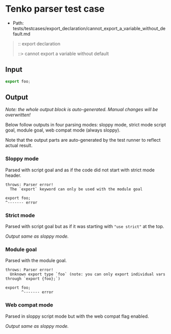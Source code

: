# Tenko parser test case

- Path: tests/testcases/export_declaration/cannot_export_a_variable_without_default.md

> :: export declaration
>
> ::> cannot export a variable without default

## Input

`````js
export foo;
`````

## Output

_Note: the whole output block is auto-generated. Manual changes will be overwritten!_

Below follow outputs in four parsing modes: sloppy mode, strict mode script goal, module goal, web compat mode (always sloppy).

Note that the output parts are auto-generated by the test runner to reflect actual result.

### Sloppy mode

Parsed with script goal and as if the code did not start with strict mode header.

`````
throws: Parser error!
  The `export` keyword can only be used with the module goal

export foo;
^------- error
`````

### Strict mode

Parsed with script goal but as if it was starting with `"use strict"` at the top.

_Output same as sloppy mode._

### Module goal

Parsed with the module goal.

`````
throws: Parser error!
  Unknown export type `foo` (note: you can only export individual vars through `export {foo};`)

export foo;
       ^------- error
`````


### Web compat mode

Parsed in sloppy script mode but with the web compat flag enabled.

_Output same as sloppy mode._
